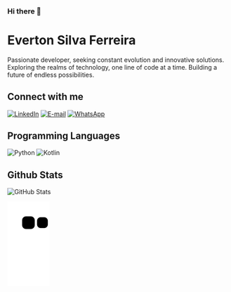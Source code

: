 ### Hi there 👋

# Everton Silva Ferreira
Passionate developer, seeking constant evolution and innovative solutions. Exploring the realms of technology, one line of code at a time. Building a future of endless possibilities.

## Connect with me
[![LinkedIn](https://img.shields.io/badge/LinkedIn-0077B5?style=for-the-badge&logo=linkedin&logoColor=white)](https://www.linkedin.com/in/everton-silva-ferreira-80bb67227/)
[![E-mail](https://img.shields.io/badge/-Email-000?style=for-the-badge&logo=microsoft-outlook&logoColor=007BFF)](mailto:evertonfaiv@gmail.com)
[![WhatsApp](https://img.shields.io/badge/WhatsApp-25D366?style=for-the-badge&logo=whatsapp&logoColor=white)](https://wa.me/+5537998361331)


## Programming Languages
![Python](https://img.shields.io/badge/python-3670A0?style=for-the-badge&logo=python&logoColor=ffdd54)
![Kotlin](https://img.shields.io/badge/Kotlin-0095D5?&style=for-the-badge&logo=kotlin&logoColor=white)


## Github Stats
![GitHub Stats](https://github-readme-stats.vercel.app/api?username=Everton&theme=transparent&bg_color=#FFB6C1border_color=#FFB6C1&show_icons=true&icon_color=30A3DC&title_color=#FFB6C1&text_color=FFF)

![snake gif](https://github.com/fiv05/fiv05/blob/output/github-contribution-grid-snake.svg)

